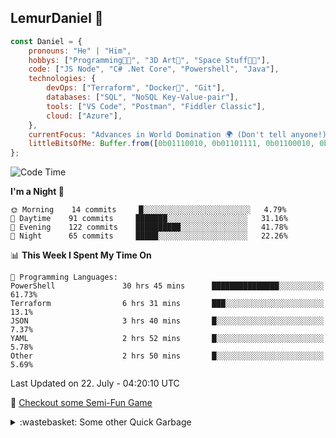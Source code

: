 
## LemurDaniel 👾

```javascript
const Daniel = {
    pronouns: "He" | "Him",
    hobbys: ["Programming🧑‍💻", "3D Art🎨", "Space Stuff🧑‍🚀"],
    code: ["JS Node", "C# .Net Core", "Powershell", "Java"],
    technologies: {
        devOps: ["Terraform", "Docker🐳", "Git"],
        databases: ["SQL", "NoSQL Key-Value-pair"],
        tools: ["VS Code", "Postman", "Fiddler Classic"],
        cloud: ["Azure"],
    },
    currentFocus: "Advances in World Domination 🌍 (Don't tell anyone!)",
    littleBitsOfMe: Buffer.from([0b01110010, 0b01101111, 0b01100010, 0b01101111, 0b01110100])
};
```

<!--START_SECTION:waka-->
![Code Time](http://img.shields.io/badge/Code%20Time-274%20hrs%2031%20mins-blue)

**I'm a Night 🦉** 

```text
🌞 Morning    14 commits     █░░░░░░░░░░░░░░░░░░░░░░░░   4.79% 
🌆 Daytime    91 commits     ███████░░░░░░░░░░░░░░░░░░   31.16% 
🌃 Evening    122 commits    ██████████░░░░░░░░░░░░░░░   41.78% 
🌙 Night      65 commits     █████░░░░░░░░░░░░░░░░░░░░   22.26%

```


📊 **This Week I Spent My Time On** 

```text
💬 Programming Languages: 
PowerShell               30 hrs 45 mins      ███████████████░░░░░░░░░░   61.73% 
Terraform                6 hrs 31 mins       ███░░░░░░░░░░░░░░░░░░░░░░   13.1% 
JSON                     3 hrs 40 mins       █░░░░░░░░░░░░░░░░░░░░░░░░   7.37% 
YAML                     2 hrs 52 mins       █░░░░░░░░░░░░░░░░░░░░░░░░   5.78% 
Other                    2 hrs 50 mins       █░░░░░░░░░░░░░░░░░░░░░░░░   5.69%

```


 Last Updated on 22. July - 04:20:10 UTC
<!--END_SECTION:waka-->

👾 [Checkout some Semi-Fun Game](https://lemurdaniel.github.io/DEMO__react-github-pages-test/)

<details>
  <summary>:wastebasket: Some other Quick Garbage</summary>
  
  - 🎆 [Fireworks](https://editor.p5js.org/DanielL/full/3Q-JY7VGG)
  - 📐 [Sin/Cos Visualisation](https://editor.p5js.org/DanielL/full/Z4zcGhwxK)
  - 🎉 [Seek and Evade](https://editor.p5js.org/DanielL/full/EBHVYNqTJ)
  - 💥 [Recursive Explosions](https://editor.p5js.org/DanielL/full/enkxbZWm1)
  - 🚀 [Primitive Arrival with PID](https://editor.p5js.org/DanielL/full/3Q_k9lUO8)
  - 👾 [Vector Thrust](https://editor.p5js.org/DanielL/full/z8Mqzazzs)
  - 🌀 [Weird Spirals](https://editor.p5js.org/DanielL/full/VqfTl5l-k)
  - 🎨 [old basdish attempt at HSL-Picker (not working properly)](https://editor.p5js.org/DanielL/full/GUeuo8r6d)

</details>

